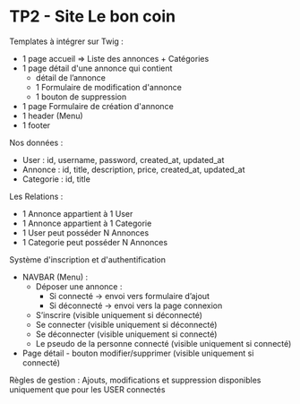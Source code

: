 # TP2 - Site Le bon coin

Templates à intégrer sur Twig :
- 1 page accueil => Liste des annonces + Catégories
- 1 page détail d'une annonce qui contient
    - détail de l’annonce
    - 1 Formulaire de modification d'annonce
    - 1 bouton de suppression
- 1 page Formulaire de création d'annonce
- 1 header (Menu)
- 1 footer

Nos données :
- User : id, username, password, created_at, updated_at
- Annonce : id, title, description, price, created_at, updated_at
- Categorie : id, title

Les Relations :
- 1 Annonce appartient à 1 User
- 1 Annonce appartient à 1 Categorie
- 1 User peut posséder N Annonces
- 1 Categorie peut posséder N Annonces

Système d'inscription et d'authentification
- NAVBAR (Menu) :
    - Déposer une annonce :
        - Si connecté -> envoi vers formulaire d’ajout
        - Si déconnecté -> envoi vers la page connexion
    - S’inscrire (visible uniquement si déconnecté)
    - Se connecter (visible uniquement si déconnecté)
    - Se déconnecter (visible uniquement si connecté)
    - Le pseudo de la personne connecté (visible uniquement si connecté)
- Page détail - bouton modifier/supprimer (visible uniquement si connecté)

Règles de gestion : Ajouts, modifications et suppression disponibles uniquement que pour les USER
connectés
